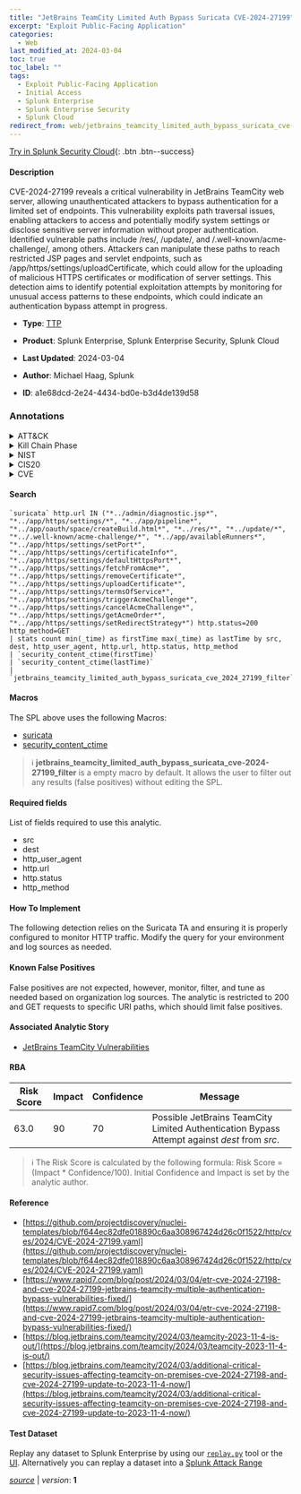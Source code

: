 ```yaml
---
title: "JetBrains TeamCity Limited Auth Bypass Suricata CVE-2024-27199"
excerpt: "Exploit Public-Facing Application"
categories:
  - Web
last_modified_at: 2024-03-04
toc: true
toc_label: ""
tags:
  - Exploit Public-Facing Application
  - Initial Access
  - Splunk Enterprise
  - Splunk Enterprise Security
  - Splunk Cloud
redirect_from: web/jetbrains_teamcity_limited_auth_bypass_suricata_cve-2024-27199/
---
```




[Try in Splunk Security Cloud](https://www.splunk.com/en_us/cyber-security.html){: .btn .btn--success}

#### Description

CVE-2024-27199 reveals a critical vulnerability in JetBrains TeamCity web server, allowing unauthenticated attackers to bypass authentication for a limited set of endpoints. This vulnerability exploits path traversal issues, enabling attackers to access and potentially modify system settings or disclose sensitive server information without proper authentication. Identified vulnerable paths include /res/, /update/, and /.well-known/acme-challenge/, among others. Attackers can manipulate these paths to reach restricted JSP pages and servlet endpoints, such as /app/https/settings/uploadCertificate, which could allow for the uploading of malicious HTTPS certificates or modification of server settings. This detection aims to identify potential exploitation attempts by monitoring for unusual access patterns to these endpoints, which could indicate an authentication bypass attempt in progress.

- **Type**: [TTP](https://github.com/splunk/security_content/wiki/Detection-Analytic-Types)
- **Product**: Splunk Enterprise, Splunk Enterprise Security, Splunk Cloud

- **Last Updated**: 2024-03-04
- **Author**: Michael Haag, Splunk
- **ID**: a1e68dcd-2e24-4434-bd0e-b3d4de139d58

### Annotations
<details>
  <summary>ATT&CK</summary>

<div markdown="1">

#### [ATT&CK](https://attack.mitre.org/)

| ID          | Technique   | Tactic         |
| ----------- | ----------- |--------------- |
| [T1190](https://attack.mitre.org/techniques/T1190/) | Exploit Public-Facing Application | Initial Access |

</div>
</details>


<details>
  <summary>Kill Chain Phase</summary>

<div markdown="1">

* Delivery


</div>
</details>


<details>
  <summary>NIST</summary>

<div markdown="1">

* DE.CM



</div>
</details>

<details>
  <summary>CIS20</summary>

<div markdown="1">

* CIS 13



</div>
</details>

<details>
  <summary>CVE</summary>

<div markdown="1">


</div>
</details>


#### Search

```
`suricata` http.url IN ("*../admin/diagnostic.jsp*", "*../app/https/settings/*", "*../app/pipeline*", "*../app/oauth/space/createBuild.html*", "*../res/*", "*../update/*", "*../.well-known/acme-challenge/*", "*../app/availableRunners*", "*../app/https/settings/setPort*", "*../app/https/settings/certificateInfo*", "*../app/https/settings/defaultHttpsPort*", "*../app/https/settings/fetchFromAcme*", "*../app/https/settings/removeCertificate*", "*../app/https/settings/uploadCertificate*", "*../app/https/settings/termsOfService*", "*../app/https/settings/triggerAcmeChallenge*", "*../app/https/settings/cancelAcmeChallenge*", "*../app/https/settings/getAcmeOrder*", "*../app/https/settings/setRedirectStrategy*") http.status=200 http_method=GET 
| stats count min(_time) as firstTime max(_time) as lastTime by src, dest, http_user_agent, http.url, http.status, http_method 
| `security_content_ctime(firstTime)` 
| `security_content_ctime(lastTime)` 
| `jetbrains_teamcity_limited_auth_bypass_suricata_cve_2024_27199_filter`
```

#### Macros
The SPL above uses the following Macros:
* [suricata](https://github.com/splunk/security_content/blob/develop/macros/suricata.yml)
* [security_content_ctime](https://github.com/splunk/security_content/blob/develop/macros/security_content_ctime.yml)

> :information_source:
> **jetbrains_teamcity_limited_auth_bypass_suricata_cve-2024-27199_filter** is a empty macro by default. It allows the user to filter out any results (false positives) without editing the SPL.



#### Required fields
List of fields required to use this analytic.
* src
* dest
* http_user_agent
* http.url
* http.status
* http_method



#### How To Implement
The following detection relies on the Suricata TA and ensuring it is properly configured to monitor HTTP traffic. Modify the query for your environment and log sources as needed.
#### Known False Positives
False positives are not expected, however, monitor, filter, and tune as needed based on organization log sources. The analytic is restricted to 200 and GET requests to specific URI paths, which should limit false positives.

#### Associated Analytic Story
* [JetBrains TeamCity Vulnerabilities](/stories/jetbrains_teamcity_vulnerabilities)




#### RBA

| Risk Score  | Impact      | Confidence   | Message      |
| ----------- | ----------- |--------------|--------------|
| 63.0 | 90 | 70 | Possible JetBrains TeamCity Limited Authentication Bypass Attempt against $dest$ from $src$. |


> :information_source:
> The Risk Score is calculated by the following formula: Risk Score = (Impact * Confidence/100). Initial Confidence and Impact is set by the analytic author.


#### Reference

* [https://github.com/projectdiscovery/nuclei-templates/blob/f644ec82dfe018890c6aa308967424d26c0f1522/http/cves/2024/CVE-2024-27199.yaml](https://github.com/projectdiscovery/nuclei-templates/blob/f644ec82dfe018890c6aa308967424d26c0f1522/http/cves/2024/CVE-2024-27199.yaml)
* [https://www.rapid7.com/blog/post/2024/03/04/etr-cve-2024-27198-and-cve-2024-27199-jetbrains-teamcity-multiple-authentication-bypass-vulnerabilities-fixed/](https://www.rapid7.com/blog/post/2024/03/04/etr-cve-2024-27198-and-cve-2024-27199-jetbrains-teamcity-multiple-authentication-bypass-vulnerabilities-fixed/)
* [https://blog.jetbrains.com/teamcity/2024/03/teamcity-2023-11-4-is-out/](https://blog.jetbrains.com/teamcity/2024/03/teamcity-2023-11-4-is-out/)
* [https://blog.jetbrains.com/teamcity/2024/03/additional-critical-security-issues-affecting-teamcity-on-premises-cve-2024-27198-and-cve-2024-27199-update-to-2023-11-4-now/](https://blog.jetbrains.com/teamcity/2024/03/additional-critical-security-issues-affecting-teamcity-on-premises-cve-2024-27198-and-cve-2024-27199-update-to-2023-11-4-now/)



#### Test Dataset
Replay any dataset to Splunk Enterprise by using our [`replay.py`](https://github.com/splunk/attack_data#using-replaypy) tool or the [UI](https://github.com/splunk/attack_data#using-ui).
Alternatively you can replay a dataset into a [Splunk Attack Range](https://github.com/splunk/attack_range#replay-dumps-into-attack-range-splunk-server)




[*source*](https://github.com/splunk/security_content/tree/develop/detections/web/jetbrains_teamcity_limited_auth_bypass_suricata_cve-2024-27199.yml) \| *version*: **1**